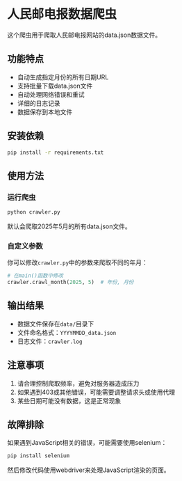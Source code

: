 # 人民邮电报数据爬虫

这个爬虫用于爬取人民邮电报网站的data.json数据文件。

## 功能特点

- 自动生成指定月份的所有日期URL
- 支持批量下载data.json文件
- 自动处理网络错误和重试
- 详细的日志记录
- 数据保存到本地文件

## 安装依赖

```bash
pip install -r requirements.txt
```

## 使用方法

### 运行爬虫

```bash
python crawler.py
```

默认会爬取2025年5月的所有data.json文件。

### 自定义参数

你可以修改`crawler.py`中的参数来爬取不同的年月：

```python
# 在main()函数中修改
crawler.crawl_month(2025, 5)  # 年份, 月份
```

## 输出结果

- 数据文件保存在`data/`目录下
- 文件命名格式：`YYYYMMDD_data.json`
- 日志文件：`crawler.log`

## 注意事项

1. 请合理控制爬取频率，避免对服务器造成压力
2. 如果遇到403或其他错误，可能需要调整请求头或使用代理
3. 某些日期可能没有数据，这是正常现象

## 故障排除

如果遇到JavaScript相关的错误，可能需要使用selenium：

```bash
pip install selenium
```

然后修改代码使用webdriver来处理JavaScript渲染的页面。
